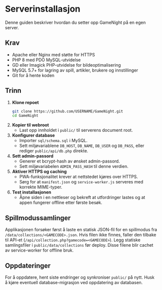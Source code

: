 # Serverinstallasjon

Denne guiden beskriver hvordan du setter opp GameNight på en egen server.

## Krav
- Apache eller Nginx med støtte for HTTPS
- PHP 8 med PDO MySQL-utvidelse
- GD eller Imagick PHP-utvidelse for bildeoptimalisering
- MySQL 5.7+ for lagring av spill, artikler, brukere og innstillinger
- Git for å hente koden

## Trinn
1. **Klone repoet**
   ```bash
   git clone https://github.com/USERNAME/GameNight.git
   cd GameNight
   ```
2. **Kopier til webroot**
   - Last opp innholdet i `public/` til serverens document root.
3. **Konfigurer database**
   - Importer `sql/schema.sql` i MySQL.
   - Sett miljøvariablene `DB_HOST`, `DB_NAME`, `DB_USER` og `DB_PASS`, eller rediger `public/api/db.php` direkte.
4. **Sett admin-passord**
   - Generer et bcrypt-hash av ønsket admin-passord.
   - Sett miljøvariabelen `ADMIN_PASS_HASH` til denne verdien.
5. **Aktiver HTTPS og caching**
   - PWA-funksjonalitet krever at nettstedet kjøres over HTTPS.
   - Sørg for at `manifest.json` og `service-worker.js` serveres med korrekte MIME-typer.
6. **Test installasjonen**
   - Åpne siden i en nettleser og bekreft at utfordringer lastes og at appen fungerer offline etter første besøk.

## Spillmodussamlinger
Applikasjonen forsøker først å laste en statisk JSON-fil for en spillmodus fra `/data/collections/<GAMECODE>.json`.
Hvis filen ikke finnes, faller den tilbake til API-et (`/api/collection.php?gamecode=<GAMECODE>`).
Legg statiske samlingsfiler i `public/data/collections` før deploy. Disse filene blir cachet av service-worker for offline bruk.

## Oppdateringer
For å oppdatere, hent siste endringer og synkroniser `public/` på nytt. Husk å kjøre eventuell database-migrasjon ved oppdatering av databasen.
